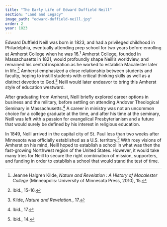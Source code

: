 ```yaml
---
title: "The Early Life of Edward Duffield Neill"
section: "Land and Legacy"
image_path: "edward-duffield-neill.jpg"
order: 2
year: 1823
---
```


Edward Duffield Neill was born in 1823, and had a privileged childhood in Philadelphia, eventually attending prep school for two years before enrolling at Amherst College when he was 16.[^1] Amherst College, founded in Massachusetts in 1821, would profoundly shape Neill’s worldview, and remained his central inspiration as he worked to establish Macalester later in life.[^2] Amherst emphasized a close relationship between students and faculty, hoping to instill students with critical thinking skills as well as a distinct devotion to God.[^3] Neill would later endeavor to bring this Amherst style of education westward. 

After graduating from Amherst, Neill briefly explored career options in business and the military, before settling on attending Andover Theological Seminary in Massachusetts.[^4] A career in ministry was not an uncommon choice for a college graduate at the time, and after his time at the seminary, Neill was left with a passion for evangelical Presbyterianism and a future that would surely be defined by his interest in religious education. 

In 1849, Neill arrived in the capital city of St. Paul less than two weeks after Minnesota was officially established as a U.S. territory.[^5] With rosy visions of Amherst on his mind, Neill hoped to establish a school in what was then the fast-growing Northwest region of the United States. However, it would take many tries for Neill to secure the right combination of mission, supporters, and funding in order to establish a school that would stand the test of time.


<!-- Footnotes themselves at the bottom. -->
<!-- ## Notes -->

[^1]:
     Jeanne Halgren Kilde, _Nature and Revelation : A History of Macalester College_ (Minneapolis: University of Minnesota Press, 2010), 15.

[^2]:
     Ibid., 15-16.

[^3]:
    Kilde, _Nature and Revelation_., 17.

[^4]:
     Ibid., 17.

[^5]:
     Ibid., 14.
